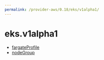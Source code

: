 ```yaml
---
permalink: /provider-aws/0.18/eks/v1alpha1/
---
```


# eks.v1alpha1



* [fargateProfile](fargateProfile.md)
* [nodeGroup](nodeGroup.md)